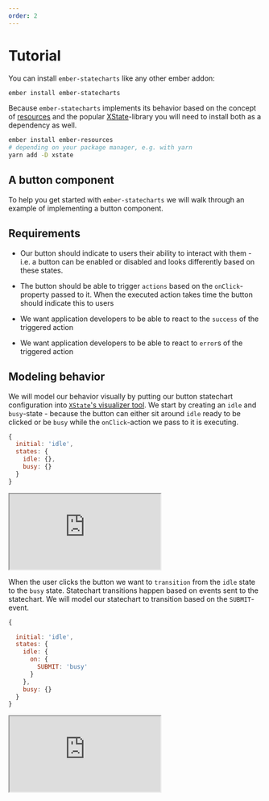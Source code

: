 ```yaml
---
order: 2
---
```

# Tutorial

You can install `ember-statecharts` like any other ember addon:
 
```sh
ember install ember-statecharts
```

Because `ember-statecharts` implements its behavior based on the concept of
[resources](https://github.com/NullVoxPopuli/ember-resources) and the popular
[XState](https://xstate.js.org/)-library you will need to install both as a
dependency as well.

```sh
ember install ember-resources
# depending on your package manager, e.g. with yarn
yarn add -D xstate
```

## A button component

To help you get started with `ember-statecharts` we will walk through an
example of implementing a button component.

## Requirements

* Our button should indicate to users their ability to interact with them -
i.e. a button can be enabled or disabled and looks differently based on these states.

* The button should be able to trigger `actions` based on the `onClick`-property
passed to it. When the executed action takes time the button should indicate this to users

* We want application developers to be able to react to the `success` of the triggered action

* We want application developers to be able to react to `error`s of the triggered action

## Modeling behavior

We will model our behavior visually by putting our button statechart configuration
 into [`XState`'s visualizer tool](https://xstate.js.org/viz). We start by creating an `idle` and
`busy`-state - because the button can either sit around `idle` ready to be clicked or
be `busy` while the `onClick`-action we pass to it is executing.

```js
{
  initial: 'idle',
  states: {
    idle: {},
    busy: {}
  }
}
```
<iframe
  src="https://xstate.js.org/viz/?gist=d5e74a8a8c1f05bd440dd76549a7b709&embed=1"
  class="w-full h-64 my-12 prose"
>
</iframe>

When the user clicks the button we want to `transition` from the `idle` state to the
`busy` state. Statechart transitions happen based on events sent to the statechart.
We will model our statechart to transition based on the `SUBMIT`-event.

```js
{

  initial: 'idle',
  states: {
    idle: {
      on: {
        SUBMIT: 'busy'
      }
    },
    busy: {}
  }
}
```

<iframe
 src="https://xstate.js.org/viz/?gist=9ff6131e1098dcc824921fc001dce356&embed=1"
 class="w-full h-64 my-12 prose"
/>

You can interact with the statechart during the modeling phase. You will see the statechart
transitioning into the busy state when clicking on the submit event in the statechart-visualizer.

### Triggering actions

Transitioning between states is not enough for our statechart to actually do something.
To have our statechart 'do' something we can implement `actions` that we will tell
the statechart to execute on state transitions. You can trigger actions at specific points
of a transition:

* **entry** - when a state is entered
* **exit** - when a state is exited
* on a **transition** - when you want to trigger actions only on a specific transition

<Demo @onlySnippets={{true}} as |demo|>
  <demo.ui.useSnippet @name="quickstart-on-entry.js" @title="entry" />
  <demo.ui.useSnippet @name="quickstart-on-exit.js" @title="exit" />
  <demo.ui.useSnippet @name="quickstart-transition.js" @title="transition" />
</Demo>

<iframe
  src="https://xstate.js.org/viz/?gist=9fa21784f2531f6473fbc6e8881c8482&embed=1"
  class="w-full h-64 my-12 prose"
/>

To model the behavior  of our button component we decide to trigger the
`handleSubmit`-action every time we enter the `busy` state. The button will be in
the busy state and we  can then decide where to transition afterward based on the
outcome of the triggered action.

This leads us to the conclusion that we actually are missing a state. There's
nowhere to transition to after `busy`. We seem to are missing a `success` state.

```js
{

  initial: 'idle',
  states: {
    idle: {
      on: {
        SUBMIT: 'busy'
      }
    },
    busy: {
      entry: ['handleSubmit'],
      on: {
        SUCCESS: 'success'
      }
    },
    success: {}
  }
}, {
  actions: {
    handleSubmit() {}
  }
}
```

<iframe
  class="w-full h-64 my-12 prose"
  src="https://xstate.js.org/viz/?gist=2130bab30555d3f19fa274cdf1a9eec5&embed=1"
/>

But what happens if the potentially async `onClick` fails? We need an `error`
state as well.

This is one of the advantages of using `ember-statecharts` to model behavior.
 Because you are modeling behavior explicitly you need to think about what can
 happen in your application _before_ actually implementing something. This will
lead you to really think about the use-case you are trying to implement and it
gets very easy to add states if you discover you missed something:

```js
{

  initial: 'idle',
  states: {
    idle: {
      on: {
        SUBMIT: 'busy'
      }
    },
    busy: {
      entry: ['handleSubmit'],
      on: {
        SUCCESS: 'success',
        ERROR: 'error'
      }
    },
    success: {},
    error: {}
  }
}, {
  actions: {
    handleSubmit() {}
  }
}
```

<iframe
  class="w-full h-64 my-12 prose"
  src="https://xstate.js.org/viz/?gist=451d65175a1a572c2816f1a04a1cf149&embed=1"
/>

Ok, we can now transition into `error` and `success` but we want developers to
be able to handle these events so we will need to trigger behavior when each of
those states is entered. This is easy to do - we add a new actions `entry` for
both states:

```js
{

  initial: 'idle',
  states: {
    idle: {
      on: {
        SUBMIT: 'busy'
      }
    },
    busy: {
      entry: ['handleSubmit'],
      on: {
        SUCCESS: 'success',
        ERROR: 'error'
      }
    },
    success: {
      entry: ['handleSuccess']
    },
    error: {
      entry: ['handleError']
    }
  }
}, {
  actions: {
    handleSubmit() {},
    handleSuccess() {},
    handleError() {}
  }
}
```

<iframe
  class="w-full h-64 my-12 prose"
  src="https://xstate.js.org/viz/?gist=75fa670f88452661b0cb1182c2391d9e&embed=1"
/>

This looks pretty good - let's have a quick look at the statechart-visualizer again.
When clicking through the visualizer we notice that our statechart behaves in kind of
a weird way. We can transition through to `success` and `error` but there's no way
to exit those two states again. This might be good enough in your application but
most likely this indicates a problem. When dealing with a generic button
component it seems like we should be able to submit the button again after we
successfully submitted the button or the action triggered by the button failed.

This is something that is easily missed when not using a statechart to visualize
the behavior of your components. If you did not use a statechart you would be
setting conditional properties like `isLoading` on the button component directly
and you might have some kind of condition in your code that makes sure that your
button can not be submitted while its `isLoading` property is true. You then
would need to make sure to reset that property `onError` or `onSuccess` - but
this is easy to forget, very error-prone, and hard to reason about.
In contrast to working with implicit behavior with ember-statecharts
we simply add a new transition to both states:

```js
{

  initial: 'idle',
  states: {
    idle: {
      on: {
        SUBMIT: 'busy'
      }
    },
    busy: {
      entry: ['handleSubmit'],
      on: {
        SUCCESS: 'success',
        ERROR: 'error'
      }
    },
    success: {
      entry: ['handleSuccess'],
      on: {
        SUBMIT: 'busy'
      }
    },
    error: {
      entry: ['handleError'],
      on: {
        SUBMIT: 'busy'
      }
    }
  }
}, {
  actions: {
    handleSubmit() {},
    handleSuccess() {},
    handleError() {}
  }
}
```

<iframe class="w-full h-64 my-12 prose" src="https://xstate.js.org/viz/?gist=ea9c345de6903dd1d3eb4992c85bb92a&embed=1" />

### Handling async interaction via `invoke`

The current way of using a XState action to handle submission is fine, but because the submission will probably be asynchronous we can make use of the [invoking promises](https://xstate.js.org/docs/guides/communication.html#invoking-promises)-feature from XState. This cleans up our statechart configuration slightly.

```js
{

  initial: 'idle',
  states: {
    idle: {
      on: {
        SUBMIT: 'busy'
      }
    },
    busy: {
      invoke: {
        src: 'handleSubmit',
        onDone: 'success',
        onError: 'error'
      }
    },
    success: {
      entry: ['handleSuccess'],
      on: {
        SUBMIT: 'busy'
      }
    },
    error: {
      entry: ['handleError'],
      on: {
        SUBMIT: 'busy'
      }
    }
  }
}, {
  actions: {
    handleSuccess() {},
    handleError() {}
  },
  services: {
    handleSubmit: async () => {}
  }
}
```

<iframe class="w-full h-64 my-12 prose" src="https://xstate.js.org/viz/?gist=83359fae52c3620c35ab91802a8c24ca&embed=1" />


Using an action to trigger submission isn't wrong, we are just making use of `invoke` because it cleans up the statechart configuration slightly. There are multiple ways of writing a "correct" statechart configuration, the important part is that you begin modelling your application's behavior explicitly.

### Executing the modeled statechart

Modeling the statechart for our button component is complete now. But how do we actually use this in our Ember.js application?

It's pretty easy actually. We take the statechart (XState calls them
`Machine`s) we modeled in the statechart-visualizer, create an instance of it
and use it in our component via the
`useMachine`-[resource](https://github.com/NullVoxPopuli/ember-resources#what-is-a-resource)´that `ember-statecharts` provides.

In our example application, we decided to create a `machines`-folder that holds all the XState-`machine`s that we plan to use in our components. We can copy and paste these out of the statechart-visualizer directly and paste them back into the visualizer when we want to see how they work.

We then have to hook up the imported `machine` with our component. We can use
the `withContext`- and `withConfig`-hooks that are [available to extend
a XState-Machine](https://xstate.js.org/docs/guides/machines.html#extending-machines).

The nice thing about this is that we keep the behavior separate from our
component implementation. The component that decides to use the statechart
defines what it expects to happen as external effects when the statechart
executes its behavior - we use the `withConfig`- hook to do this.

In our case, we tell the statechart to trigger the `onClick`-handler and what
should happen when the async action triggered succeeds or errors. Because we
define these functions on the statechart itself we need to bind them to the
component instance - we do this by using the `@action`-decorator that Ember
provides in our example. If we didn't want to use `@action` we could use  [Function.prototype.bind](https://developer.mozilla.org/de/docs/Web/JavaScript/Reference/Global_Objects/Function/bind) to achieve the same effect.

You can see the final component in action here:

<Docs::QuickstartGuide />

To trigger transitions on the statechart we implement regular Ember Component actions
that forward `events` to our component. If the user clicks the button we will send the
`SUBMIT` action to our statechart and the statechart will trigger a transition into
the appropriate state. If no transition is specified in the statechart for the sent
event nothing happens - it has literally become impossible to trigger unexpected behavior.

```js
// ...
export default class MyComponent extends Component {
  // ...
  @action
  buttonClicked() {
    this.statechart.send('SUBMIT');
  }
}
```

If a state doesn't understand an event nothing happens. You can see this while the `onClick` is executed. If the user clicks the button repeatedly nothing happens. Because the `busy` state does not handle the `SUBMIT`-event it won't trigger the `submitTask` again.

When we want to keep the UI in sync with the statechart's state we declare regular getters that access the `statechart`'s `state`.

```js
// ...
export default class MyComponent extends Component {
  // ...
  get isBusy() {
    return this.statechart.state.matches('busy');
  }

  statechart = useMachine(this, () => {
    // ...
  })
  // ...
}
```

The `statechart` returned from `useMachine` is a reactive resource. So it will update whenever the internal statechart state changes.

## Refining behavior

We implemented the expected submit behavior but we can't set the button in a
disabled state.

This isn't too surprising we have yet to model the disabled behavior.

The disabled-state is somewhat of an odd state because it concerns how the button looks
(e.g. a disabled button might show as greyed out) and how the button behaves 
(clicking the button won't trigger its `onClick`-action). Statecharts are used
to model behavior so we don't want to concern ourselves with the looks of the
button for now - we will get to that later. But first of all, we need to figure out
how disabling the button fits into our statechart.

If we think about it, the way the button handles clicks and the fact if the button
should be interactive are really two concurrent things. We could for example decide
to disable the button while the button is in the `busy`-state. Disabling the interactivity
of the button should most likely not cancel the submit-action.

We can model two concurrent behaviors - interactivity and activity in our example -
with a [parallel state](https://xstate.js.org/docs/guides/parallel.html):



```js
{
  type: 'parallel',
  states: {
    interactivity: {
      initial: 'unknown',
      states: {
        unknown: {
          on: {
            '': [
              {
                target: 'enabled',
                cond: 'isEnabled'
              },
              { target: 'disabled' }
            ],
          },
        },
        enabled: {
          on: {
            DISABLE: 'disabled',
          },
        },
        disabled: {
          on: {
            ENABLE: 'enabled',
          },
        },
      },
    },
    activity: {
      initial: 'idle',
      states: {
        idle: {
          on: {
            SUBMIT: {
              target: 'busy',
              cond: 'isEnabled',
            },
          },
        },
        busy: {
          invoke: {
            src: 'handleSubmit',
            onDone: 'success',
            onError: 'error'
          }
        },
        success: {
          entry: ['handleSuccess'],
          on: {
            SUBMIT: {
              target: 'busy',
              cond: 'isEnabled',
            },
          },
        },
        error: {
          entry: ['handleError'],
          on: {
            SUBMIT: {
              target: 'busy',
              cond: 'isEnabled',
            },
          },
        },
      },
    },
  },
},
{
  actions: {
    handleSuccess() {},
    handleError() {},
  },
  services: {
    handleSubmit: async () => {}
  },
  guards: {
    isEnabled(context) {
      return !context.disabled;
    },
  },
}
```
To decide in which state - disabled or enabled - we "start" out in when we
first render the component we can make use of a [transient transition](https://xstate.js.org/docs/guides/transitions.html#transient-transitions). I.e. we will check the disabled property
of the statechart's context and transition into `disabled` or `enabled` based
on that property.

You can play with the `context`-property on the statechart visualization to
simulate a `disabled`-property that would be set from the outside in your Ember.js
application.

<iframe class="w-full h-96 my-12 prose" src="https://xstate.js.org/viz/?gist=6642fb6fb6163f2ef6e8b90eddc7906d&embed=1" />

This is great! To refine this behavior we barely had to touch the existing
statechart - we only extended existing behavior. We created a parallel state
`interactivity` that implements behavior to make it possible to `ENABLE` or
`DISABLE` the button. The parallel `activity`-state needs to take the `interactivity`
into account when deciding if we want to transition into different substates
when the statechart receives the `SUBMIT`-event but other than that we can be
sure our component behaves the same way as it did before.

### Handling external changes

We want to be able to disable the button via a param we pass to it:

```html
<QuickstartButton
  @onClick=this.doSomething
  @disabled={{@disableButton}}
>
  Click me!
</QuickstartButton>
```

In the context of statecharts we are modeling behavior based on states that
continuously react to internal and external events. In our button
component changing the `disabled`-argument can be treated as an external event
because something outside of the component changed the `disabled`-parameter.


This means we need to send an event to our button's statechart every time the
`disabled`-argument changes. We can use the [`.update`-hook](http://localhost:4200/docs/statecharts#-update-reacting-to-changes-to-usemachine) that
`useMachine`-provides to do that:

```js
export default class QuickstartButton extends Component {
  // ...

  statechart = useMachine(this, () => {
    return {
      machine: quickstartButtonRefinedMachine
        .withContext({
          disabled: this.args.disabled,
        })
        .withConfig({
          actions: {
            handleSuccess: this.onSuccess,
            handleError: this.onError,
          },
          services: {
            handleSubmit: this.onClick,
          },
          guards: {
            isEnabled({ disabled }) {
              return !disabled;
            },
          },
        }),
      update: ({ send, machine: { context } }) => {
        const { disabled } = context;

        if (disabled) {
          send('DISABLE');
        } else {
          send('ENABLE');
        }
      }
    }
  })

  // ...
}
```

First, we define the statechart's `context` object via <a href="https://xstate.js.org/api/interfaces/statemachine.html#withcontext" target="_blank" rel="noreferrer noopener"><code>withContext</code></a>. In our
case, the statechart's context is a plain object with a `disabled` property that
depends on the passed `disabled` argument. Whenever this property is changed from the
outside `useMachine` will reevaluate and trigger its `update`-hook. In
the `update`-hook we can send an event to the statechart based on the new
`context`-object that `withContext` will evaluate to.

So in our example, we will send the `DISABLE` or `ENABLE` event based on what
was passed for `args.disabled`.

The `update`-hook will trigger every time a property passed to `useMachine`
changes. `update` will be passed an object with the following structure:

```
send: Function - a function to send an event to the statechart
restart:  Function - a function to teardown the old and restart a new interpreter with the new configuration
```

As you can see we can either `send` an event to the statechart or decide to `restart` the entire statechart. In our case we decided to model the `args`-change explicitly and because we don't want to throw away the existing state of the statechart we opted not to use `restart`.

### How things look vs. how things behave

Statecharts decouple behavior, i.e. the functionality of a component from
the way the component looks. This means that we might want to present the button
as `disabled` not only in the `disabled`-state but also in other states of the
statechart that don't allow submitting the button. We can use a regular getter
to display the button correctly to our users:

```js

export default class QuickstartButton extends Component {
  // ...
  get isBusy() {
    return this.statechart.state.matches({ activity: 'busy' });
  }

  get isDisabled() {
    return this.statechart.state.matches({ interactivity: 'disabled' });
  }

  // we are not sure if the button is enabled or disabled because we have yet
  // to receive a `DISABLE` or `ENABLE` event
  get isInteractivityUnknown() {
    return this.statechart.state.matches({ interactivity: 'unknown' });
  }

  get showAsDisabled() {
    const { isDisabled, isBusy, isInteractivityUnknown } = this;

    return isDisabled || isBusy || isInteractivityUnknown;
  }

  // ...
}
```

Here's the final component that we came up with:

<Docs::QuickstartFinal />

## Summary

In this tutorial, you learned how you can use statecharts to explicitly model
behavior in your Ember.js applications. You have seen how you can make use of the
[XState-visualizer](https://xstate.js.org/viz/) to help you visualize what your components will
be doing. We also walked through how you can make your statechart executable via
the `useMachine`-[usable](https://github.com/emberjs/rfcs/pull/567) and how you can use regular getters to
declaratively adapt the looks of your component based on state changes.

The rest of the guides will go into more detail about [how to work](/docs/statecharts)
with statecharts in your Ember.js applications. Please also remember that
everything that `ember-statecharts` is doing is backed by the great
[XState](https://xstate.js.org)-library. You can read about all the configuration
options that XState provides in the [documentation](https://xstate.js.org/docs/)
of that project. This is a very valuable resource that you certainly want to use
when you start using statecharts in your applications.
